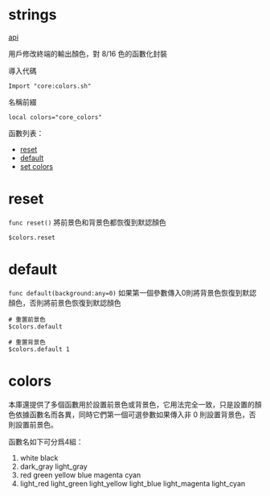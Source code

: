 # strings

[api](README.md)

用戶修改終端的輸出顏色，對 8/16 色的函數化封裝

導入代碼
```
Import "core:colors.sh"
```

名稱前綴
```
local colors="core_colors"
```

函數列表：

* [reset](#reset)
* [default](#default)
* [set colors](#colors)
# reset

`func reset()` 將前景色和背景色都恢復到默認顏色

```
$colors.reset
```
# default

`func default(background:any=0)` 如果第一個參數傳入0則將背景色恢復到默認顏色，否則將前景色恢復到默認顏色

```
# 重置前景色
$colors.default

# 重置背景色
$colors.default 1
```
# colors

本庫還提供了多個函數用於設置前景色或背景色，它用法完全一致，只是設置的顏色依據函數名而各異，同時它們第一個可選參數如果傳入非 0 則設置背景色，否則設置前景色。


函數名如下可分爲4組：

1. white black 
2. dark_gray light_gray
3. red green yellow blue magenta cyan
4. light_red  light_green light_yellow light_blue light_magenta light_cyan